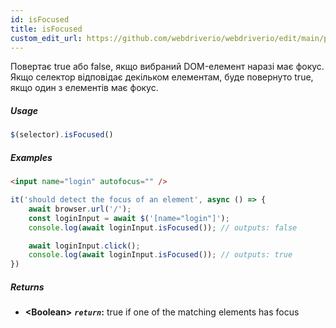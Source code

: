 ```yaml
---
id: isFocused
title: isFocused
custom_edit_url: https://github.com/webdriverio/webdriverio/edit/main/packages/webdriverio/src/commands/element/isFocused.ts
---
```


Повертає true або false, якщо вибраний DOM-елемент наразі має фокус. Якщо селектор відповідає
декільком елементам, буде повернуто true, якщо один з елементів має фокус.

##### Usage

```js
$(selector).isFocused()
```

##### Examples

```html title="index.html"
<input name="login" autofocus="" />
```

```js title="hasFocus.js"
it('should detect the focus of an element', async () => {
    await browser.url('/');
    const loginInput = await $('[name="login"]');
    console.log(await loginInput.isFocused()); // outputs: false

    await loginInput.click();
    console.log(await loginInput.isFocused()); // outputs: true
})
```

##### Returns

- **&lt;Boolean&gt;**
            **<code><var>return</var></code>:**          true if one of the matching elements has focus